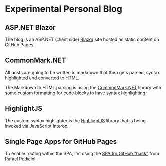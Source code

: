 # Experimental Personal Blog

## ASP.NET Blazor

The blog is an ASP.NET (client side) [Blazor](https://github.com/aspnet/Blazor/) site hosted as static content on GitHub Pages.

## CommonMark.NET

All posts are going to be written in markdown that then gets parsed, syntax highlighted and converted to HTML.

The Markdown to HTML parsing is using the [CommonMark.NET](https://github.com/Knagis/CommonMark.NET) library with some custom formatting for code blocks to have syntax highlighting.

## HighlightJS

The custom syntax highlighter is the [HighlightJS](https://highlightjs.org/) library that is being invoked via JavaScript Interop.

## Single Page Apps for GitHub Pages

To enable routing within the SPA, I'm using the [SPA for GitHub "hack"](https://github.com/rafrex/spa-github-pages) from Rafael Pedicini.
